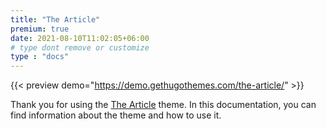 ```yaml
---
title: "The Article"
premium: true
date: 2021-08-10T11:02:05+06:00
# type dont remove or customize
type : "docs"
---
```


{{< preview demo="https://demo.gethugothemes.com/the-article/" >}}

Thank you for using the [The Article](https://gethugothemes.com/themes/the-article/) theme. In this documentation, you can find information about the theme and how to use it.